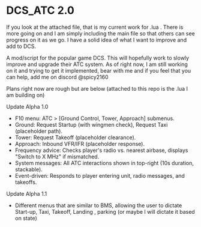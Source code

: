 # DCS_ATC 2.0

If you look at the attached file, that is my current work for .lua . There is more going on and I am simply including the main file so that others can see progress on it as we go. I have a solid idea of what I want to improve and add to DCS.

A mod/script for the popular game DCS. This will hopefully work to slowly improve and upgrade their ATC system. As of right now, I am still working on it and trying to get it implemented, bear with me and if you feel that you can help, add me on discord @spicy2160

Plans right now are rough but are below (attached to this repo is the .lua I am building on)

Update Alpha 1.0
- F10 menu: ATC > [Ground Control, Tower, Approach] submenus.
- Ground: Request Startup (with wingmen check), Request Taxi (placeholder path).
- Tower: Request Takeoff (placeholder clearance).
- Approach: Inbound VFR/IFR (placeholder response).
- Frequency advice: Checks player's radio vs. nearest airbase, displays "Switch to X MHz" if mismatched.
- System messages: All ATC interactions shown in top-right (10s duration, stackable).
- Event-driven: Responds to player entering unit, radio messages, and takeoffs.

Update Alpha 1.1
- Different menus that are similar to BMS, allowing the user to dictate Start-up, Taxi, Takeoff, Landing , parking (or maybe I will dictate it based on state)
